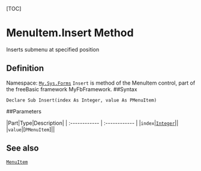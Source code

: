 [TOC]
# MenuItem.Insert Method
Inserts submenu at specified position
## Definition
Namespace: [`My.Sys.Forms`](My.Sys.Forms.md)
`Insert` is method of the MenuItem control, part of the freeBasic framework MyFbFramework.
##Syntax
```freeBasic
Declare Sub Insert(index As Integer, value As PMenuItem)
```

##Parameters

|Part|Type|Description|
| :------------ | :------------ |
|`index`|[`Integer`]("https://www.freebasic.net/wiki/KeyPgInteger")||
|`value`|[`PMenuItem`]||
## See also
[`MenuItem`](MenuItem.md)
